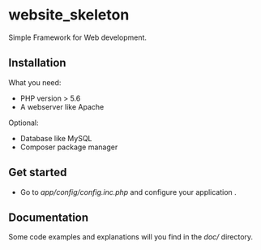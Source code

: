 # website_skeleton

Simple Framework for Web development.

## Installation

What you need:
- PHP version > 5.6
- A webserver like Apache

Optional:
- Database like MySQL
- Composer package manager

## Get started
- Go to *app/config/config.inc.php* and configure your application .

## Documentation

Some code examples and explanations will you find in the *doc/* directory.
